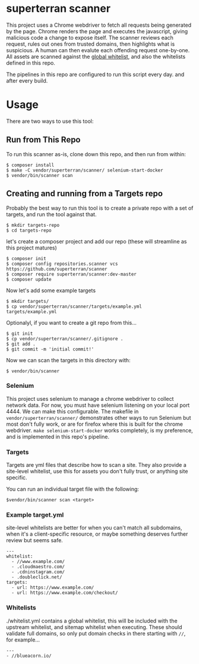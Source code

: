# superterran scanner

This project uses a Chrome webdriver to fetch all requests being generated by the page. Chrome renders the page and executes the javascript, giving malicious code a change to expose itself. The scanner reviews each request, rules out ones from trusted domains, then highlights what is suspicious. A human can then evalute each offending request one-by-one. All assets are scanned against the [global whitelist](https://github.com/superterran/scanner/blob/master/whitelist.yml), and also the whitelists defined in this repo. 

The pipelines in this repo are configured to run this script every day. and after every build.

# Usage

There are two ways to use this tool:

## Run from This Repo

To run this scanner as-is, clone down this repo, and then run from within:

```
$ composer install
$ make -C vendor/superterran/scanner/ selenium-start-docker
$ vendor/bin/scanner scan
```
## Creating and running from a Targets repo

Probably the best way to run this tool is to create a private repo with a set of targets, and run the tool against that. 

```
$ mkdir targets-repo
$ cd targets-repo
```
let's create a composer project and add our repo (these will streamline as this project matures)
```
$ composer init
$ composer config repositories.scanner vcs https://github.com/superterran/scanner
$ composer require superterran/scanner:dev-master
$ composer update
```
Now let's add some example targets

```
$ mkdir targets/
$ cp vendor/superterran/scanner/targets/example.yml targets/example.yml
```
Optionalyl, if you want to create a git repo from this...

```
$ git init
$ cp vendor/superterran/scanner/.gitignore .
$ git add .
$ git commit -m 'initial commit!'
```

Now we can scan the targets in this directory with: 

```
$ vendor/bin/scanner
```

### Selenium

This project uses selenium to manage a chrome webdriver to collect network data. For now, you must have selenium listening on your local port 4444. We can make this configurable. The makefile in `vendor/superterran/scanner/` demonstrates other ways to run Selenium but most don't fully work, or are for firefox where this is built for the chrome webdriver. `make selenium-start-docker` works completely, is my preference, and is implemented in this repo's pipeline. 

### Targets

Targets are yml files that describe how to scan a site. They also provide a site-level whitelist, use this for assets you don't fully trust, or anything site specific.

You can run an individual target file with the following:

```
$vendor/bin/scanner scan <target>
```

### Example target.yml

site-level whitelists are better for when you can't match all subdomains, when it's a client-specific resource, or maybe something deserves further review but seems safe.

```
---
whitelist:
  - //www.example.com/
  - .cloudmaestro.com/
  - .cdninstagram.com/
  - .doubleclick.net/
targets:
  - url: https://www.example.com/
  - url: https://www.example.com/checkout/
```


### Whitelists


./whitelist.yml contains a global whitelist, this will be included with the upstream whitelist, and sitemap whitelist when executing. These should validate full domains, so only put domain checks in there starting with `//`, for example...

```
---
- //blueacorn.io/
```
